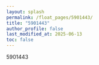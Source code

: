 ```yaml
---
layout: splash
permalink: /float_pages/5901443/
title: "5901443"
author_profile: false
last_modified_at: 2025-06-13
toc: false
---
```

 
5901443
